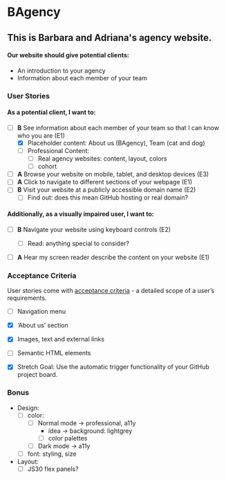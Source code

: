 # BAgency
## This is Barbara and Adriana's agency website.


#### Our website should give potential clients:
* An introduction to your agency
* Information about each member of your team

### User Stories 

#### As a potential client, I want to:

- [ ] **B** See information about each member of your team so that I can know who you are (E1)
  - [x] Placeholder content: About us (BAgency), Team (cat and dog)
  - [ ] Professional Content:
    - [ ] Real agency websites: content, layout, colors
    - [ ] cohort
- [ ] **A** Browse your website on mobile, tablet, and desktop devices (E3)
- [ ] **A** Click to navigate to different sections of your webpage (E1)
- [ ] **B** Visit your website at a publicly accessible domain name (E2)
  - [ ] Find out: does this mean GitHub hosting or real domain?

#### Additionally, as a visually impaired user, I want to:

- [ ] **B** Navigate your website using keyboard controls (E2)
  - [ ] Read: anything special to consider?
- [ ] **A** Hear my screen reader describe the content on your website (E1)


### Acceptance Criteria 
User stories come with [acceptance criteria](https://blog.easyagile.com/how-to-write-good-user-stories-in-agile-software-development-d4b25356b604) - a detailed scope of a user’s requirements.

- [ ] Navigation menu
- [x] ‘About us’ section
- [x] Images, text and external links
- [ ] Semantic HTML elements
- [x] Stretch Goal: Use the automatic trigger functionality of your GitHub project board.


### Bonus
- Design:
  - [ ] color: 
    - [ ] Normal mode &rarr; professional, a11y
      - idea &rarr; background: lightgrey
      - [ ] color palettes
    - [ ] Dark mode &rarr; a11y
  - [ ] font: styling, size
- Layout:
  - [ ] JS30 flex panels?